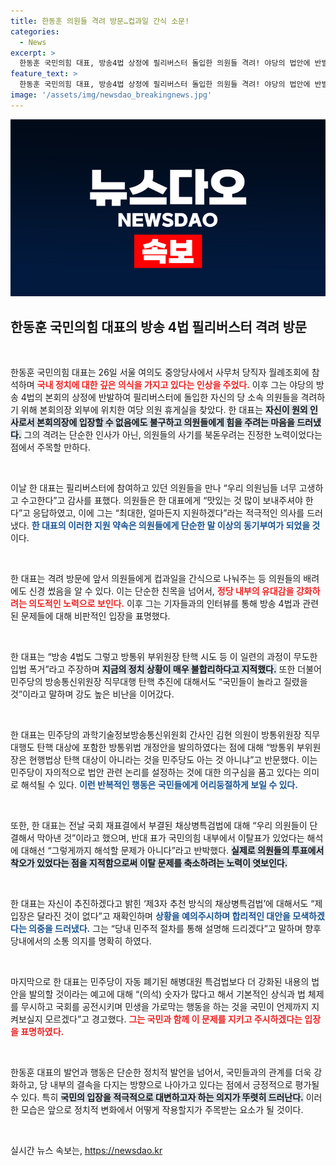 ```yaml
---
title: 한동훈 의원들 격려 방문…컵과일 간식 소문!
categories:
  - News
excerpt: >
  한동훈 국민의힘 대표, 방송4법 상정에 필리버스터 돌입한 의원들 격려! 야당의 법안에 반발하며 무도한 입법 폭거라 비난. 의원들과의 유쾌한 소통이 눈길을 끌었다.
feature_text: >
  한동훈 국민의힘 대표, 방송4법 상정에 필리버스터 돌입한 의원들 격려! 야당의 법안에 반발하며 무도한 입법 폭거라 비난. 의원들과의 유쾌한 소통이 눈길을 끌었다.
image: '/assets/img/newsdao_breakingnews.jpg'
---
```


<p><img src="/assets/img/newsdao_breakingnews.jpg" alt="ranknews 속보" /></p>

<h2 data-ke-size="size26">한동훈 국민의힘 대표의 방송 4법 필리버스터 격려 방문</h2>

<p data-ke-size="size16">&nbsp;</p>

<p>한동훈 국민의힘 대표는 26일 서울 여의도 중앙당사에서 사무처 당직자 월례조회에 참석하며 <b><span style="color: #ee2323;">국내 정치에 대한 깊은 의식을 가지고 있다는 인상을 주었다.</span></b> 이후 그는 야당의 방송 4법의 본회의 상정에 반발하여 필리버스터에 돌입한 자신의 당 소속 의원들을 격려하기 위해 본회의장 외부에 위치한 여당 의원 휴게실을 찾았다. 한 대표는 <b><span style="background-color: #21538527;">자신이 원외 인사로서 본회의장에 입장할 수 없음에도 불구하고 의원들에게 힘을 주려는 마음을 드러냈다.</span></b> 그의 격려는 단순한 인사가 아닌, 의원들의 사기를 북돋우려는 진정한 노력이었다는 점에서 주목할 만하다. </p>

<p data-ke-size="size16">&nbsp;</p>

<p>이날 한 대표는 필리버스터에 참여하고 있던 의원들을 만나 “우리 의원님들 너무 고생하고 수고한다”고 감사를 표했다. 의원들은 한 대표에게 “맛있는 것 많이 보내주셔야 한다”고 응답하였고, 이에 그는 “최대한, 얼마든지 지원하겠다”라는 적극적인 의사를 드러냈다. <b><span style="color: #1a5490;">한 대표의 이러한 지원 약속은 의원들에게 단순한 말 이상의 동기부여가 되었을 것</span></b>이다. </p>

<p data-ke-size="size16">&nbsp;</p>

<p>한 대표는 격려 방문에 앞서 의원들에게 컵과일을 간식으로 나눠주는 등 의원들의 배려에도 신경 썼음을 알 수 있다. 이는 단순한 친목을 넘어서, <b><span style="color: #ee2323;">정당 내부의 유대감을 강화하려는 의도적인 노력으로 보인다.</span></b> 이후 그는 기자들과의 인터뷰를 통해 방송 4법과 관련된 문제들에 대해 비판적인 입장을 표명했다. </p>

<p data-ke-size="size16">&nbsp;</p>

<p>한 대표는 “방송 4법도 그렇고 방통위 부위원장 탄핵 시도 등 이 일련의 과정이 무도한 입법 폭거”라고 주장하며 <b><span style="background-color: #21538527;">지금의 정치 상황이 매우 불합리하다고 지적했다.</span></b> 또한 더불어민주당의 방송통신위원장 직무대행 탄핵 추진에 대해서도 “국민들이 놀라고 질렸을 것”이라고 말하며 강도 높은 비난을 이어갔다. </p>

<p data-ke-size="size16">&nbsp;</p>

<p>한 대표는 민주당의 과학기술정보방송통신위원회 간사인 김현 의원이 방통위원장 직무대행도 탄핵 대상에 포함한 방통위법 개정안을 발의하였다는 점에 대해 “방통위 부위원장은 현행법상 탄핵 대상이 아니라는 것을 민주당도 아는 것 아니냐”고 반문했다. 이는 민주당이 자의적으로 법안 관련 논리를 설정하는 것에 대한 의구심을 품고 있다는 의미로 해석될 수 있다. <b><span style="color: #1a5490;">이런 반복적인 행동은 국민들에게 어리둥절하게 보일 수 있다.</span></b> </p>

<p data-ke-size="size16">&nbsp;</p>

<p>또한, 한 대표는 전날 국회 재표결에서 부결된 채상병특검법에 대해 “우리 의원들이 단결해서 막아낸 것”이라고 했으며, 반대 표가 국민의힘 내부에서 이탈표가 있었다는 해석에 대해선 “그렇게까지 해석할 문제가 아니다”라고 반박했다. <b><span style="background-color: #21538527;">실제로 의원들의 투표에서 착오가 있었다는 점을 지적함으로써 이탈 문제를 축소하려는 노력이 엿보인다.</span></b> </p>

<p data-ke-size="size16">&nbsp;</p>

<p>한 대표는 자신이 추진하겠다고 밝힌 ‘제3자 추천 방식의 채상병특검법’에 대해서도 “제 입장은 달라진 것이 없다”고 재확인하며 <b><span style="color: #1a5490;">상황을 예의주시하며 합리적인 대안을 모색하겠다는 의중을 드러냈다.</span></b> 그는 “당내 민주적 절차를 통해 설명해 드리겠다”고 말하며 향후 당내에서의 소통 의지를 명확히 하였다. </p>

<p data-ke-size="size16">&nbsp;</p>

<p>마지막으로 한 대표는 민주당이 자동 폐기된 해병대원 특검법보다 더 강화된 내용의 법안을 발의할 것이라는 예고에 대해 “(의석) 숫자가 많다고 해서 기본적인 상식과 법 체제를 무시하고 국회를 공전시키며 민생을 가로막는 행동을 하는 것을 국민이 언제까지 지켜보실지 모르겠다”고 경고했다. <b><span style="color: #ee2323;">그는 국민과 함께 이 문제를 지키고 주시하겠다는 입장을 표명하였다.</span></b> </p>

<p data-ke-size="size16">&nbsp;</p>

<p>한동훈 대표의 발언과 행동은 단순한 정치적 발언을 넘어서, 국민들과의 관계를 더욱 강화하고, 당 내부의 결속을 다지는 방향으로 나아가고 있다는 점에서 긍정적으로 평가될 수 있다. 특히 <b><span style="background-color: #21538527;">국민의 입장을 적극적으로 대변하고자 하는 의지가 뚜렷히 드러난다.</span></b> 이러한 모습은 앞으로 정치적 변화에서 어떻게 작용할지가 주목받는 요소가 될 것이다. </p>

<p data-ke-size="size16">&nbsp;</p>
실시간 뉴스 속보는, <a href="https://newsdao.kr" rel="dofollow">https://newsdao.kr</a>


